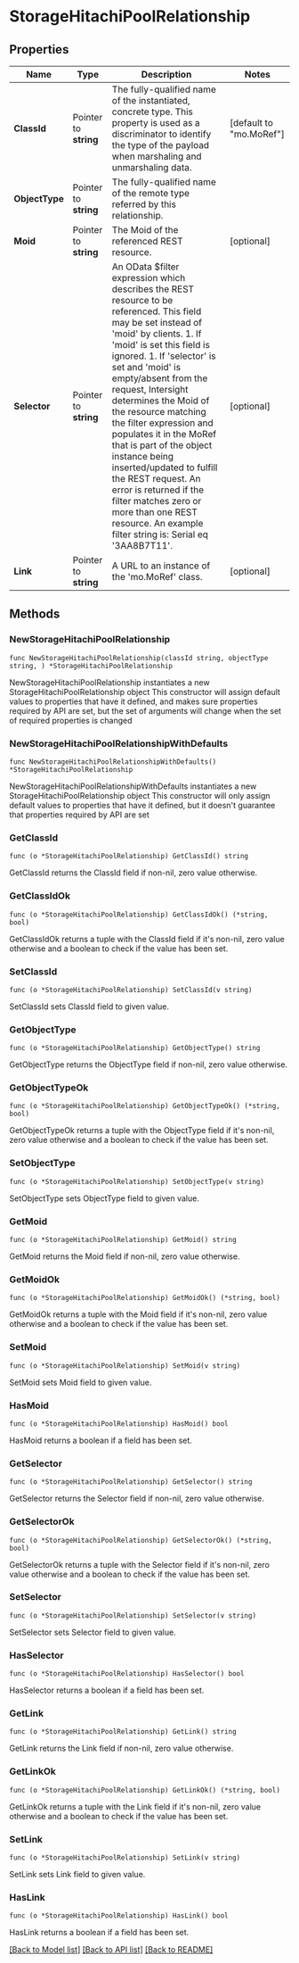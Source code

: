 # StorageHitachiPoolRelationship

## Properties

Name | Type | Description | Notes
------------ | ------------- | ------------- | -------------
**ClassId** | Pointer to **string** | The fully-qualified name of the instantiated, concrete type. This property is used as a discriminator to identify the type of the payload when marshaling and unmarshaling data. | [default to "mo.MoRef"]
**ObjectType** | Pointer to **string** | The fully-qualified name of the remote type referred by this relationship. | 
**Moid** | Pointer to **string** | The Moid of the referenced REST resource. | [optional] 
**Selector** | Pointer to **string** | An OData $filter expression which describes the REST resource to be referenced. This field may be set instead of &#39;moid&#39; by clients. 1. If &#39;moid&#39; is set this field is ignored. 1. If &#39;selector&#39; is set and &#39;moid&#39; is empty/absent from the request, Intersight determines the Moid of the resource matching the filter expression and populates it in the MoRef that is part of the object instance being inserted/updated to fulfill the REST request. An error is returned if the filter matches zero or more than one REST resource. An example filter string is: Serial eq &#39;3AA8B7T11&#39;. | [optional] 
**Link** | Pointer to **string** | A URL to an instance of the &#39;mo.MoRef&#39; class. | [optional] 

## Methods

### NewStorageHitachiPoolRelationship

`func NewStorageHitachiPoolRelationship(classId string, objectType string, ) *StorageHitachiPoolRelationship`

NewStorageHitachiPoolRelationship instantiates a new StorageHitachiPoolRelationship object
This constructor will assign default values to properties that have it defined,
and makes sure properties required by API are set, but the set of arguments
will change when the set of required properties is changed

### NewStorageHitachiPoolRelationshipWithDefaults

`func NewStorageHitachiPoolRelationshipWithDefaults() *StorageHitachiPoolRelationship`

NewStorageHitachiPoolRelationshipWithDefaults instantiates a new StorageHitachiPoolRelationship object
This constructor will only assign default values to properties that have it defined,
but it doesn't guarantee that properties required by API are set

### GetClassId

`func (o *StorageHitachiPoolRelationship) GetClassId() string`

GetClassId returns the ClassId field if non-nil, zero value otherwise.

### GetClassIdOk

`func (o *StorageHitachiPoolRelationship) GetClassIdOk() (*string, bool)`

GetClassIdOk returns a tuple with the ClassId field if it's non-nil, zero value otherwise
and a boolean to check if the value has been set.

### SetClassId

`func (o *StorageHitachiPoolRelationship) SetClassId(v string)`

SetClassId sets ClassId field to given value.


### GetObjectType

`func (o *StorageHitachiPoolRelationship) GetObjectType() string`

GetObjectType returns the ObjectType field if non-nil, zero value otherwise.

### GetObjectTypeOk

`func (o *StorageHitachiPoolRelationship) GetObjectTypeOk() (*string, bool)`

GetObjectTypeOk returns a tuple with the ObjectType field if it's non-nil, zero value otherwise
and a boolean to check if the value has been set.

### SetObjectType

`func (o *StorageHitachiPoolRelationship) SetObjectType(v string)`

SetObjectType sets ObjectType field to given value.


### GetMoid

`func (o *StorageHitachiPoolRelationship) GetMoid() string`

GetMoid returns the Moid field if non-nil, zero value otherwise.

### GetMoidOk

`func (o *StorageHitachiPoolRelationship) GetMoidOk() (*string, bool)`

GetMoidOk returns a tuple with the Moid field if it's non-nil, zero value otherwise
and a boolean to check if the value has been set.

### SetMoid

`func (o *StorageHitachiPoolRelationship) SetMoid(v string)`

SetMoid sets Moid field to given value.

### HasMoid

`func (o *StorageHitachiPoolRelationship) HasMoid() bool`

HasMoid returns a boolean if a field has been set.

### GetSelector

`func (o *StorageHitachiPoolRelationship) GetSelector() string`

GetSelector returns the Selector field if non-nil, zero value otherwise.

### GetSelectorOk

`func (o *StorageHitachiPoolRelationship) GetSelectorOk() (*string, bool)`

GetSelectorOk returns a tuple with the Selector field if it's non-nil, zero value otherwise
and a boolean to check if the value has been set.

### SetSelector

`func (o *StorageHitachiPoolRelationship) SetSelector(v string)`

SetSelector sets Selector field to given value.

### HasSelector

`func (o *StorageHitachiPoolRelationship) HasSelector() bool`

HasSelector returns a boolean if a field has been set.

### GetLink

`func (o *StorageHitachiPoolRelationship) GetLink() string`

GetLink returns the Link field if non-nil, zero value otherwise.

### GetLinkOk

`func (o *StorageHitachiPoolRelationship) GetLinkOk() (*string, bool)`

GetLinkOk returns a tuple with the Link field if it's non-nil, zero value otherwise
and a boolean to check if the value has been set.

### SetLink

`func (o *StorageHitachiPoolRelationship) SetLink(v string)`

SetLink sets Link field to given value.

### HasLink

`func (o *StorageHitachiPoolRelationship) HasLink() bool`

HasLink returns a boolean if a field has been set.


[[Back to Model list]](../README.md#documentation-for-models) [[Back to API list]](../README.md#documentation-for-api-endpoints) [[Back to README]](../README.md)


